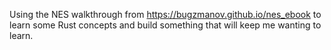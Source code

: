 Using the NES walkthrough from https://bugzmanov.github.io/nes_ebook to learn some Rust concepts and build something that will keep me wanting to learn. 
